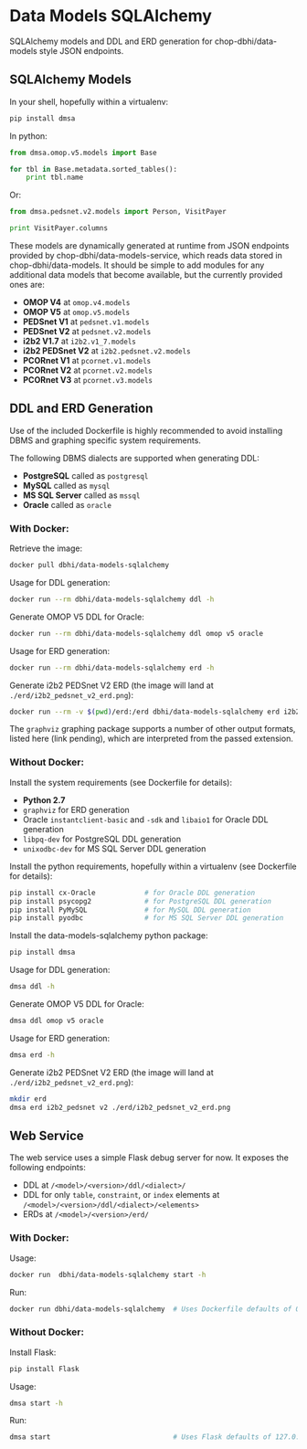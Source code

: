 # Data Models SQLAlchemy

SQLAlchemy models and DDL and ERD generation for chop-dbhi/data-models style JSON endpoints.

## SQLAlchemy Models

In your shell, hopefully within a virtualenv:

```sh
pip install dmsa
```

In python:

```python
from dmsa.omop.v5.models import Base

for tbl in Base.metadata.sorted_tables():
    print tbl.name
```

Or:

```python
from dmsa.pedsnet.v2.models import Person, VisitPayer

print VisitPayer.columns
```

These models are dynamically generated at runtime from JSON endpoints provided by chop-dbhi/data-models-service, which reads data stored in chop-dbhi/data-models. It should be simple to add modules for any additional data models that become available, but the currently provided ones are:

- **OMOP V4** at `omop.v4.models`
- **OMOP V5** at `omop.v5.models`
- **PEDSnet V1** at `pedsnet.v1.models`
- **PEDSnet V2** at `pedsnet.v2.models`
- **i2b2 V1.7** at `i2b2.v1_7.models`
- **i2b2 PEDSnet V2** at `i2b2.pedsnet.v2.models`
- **PCORnet V1** at `pcornet.v1.models`
- **PCORnet V2** at `pcornet.v2.models`
- **PCORnet V3** at `pcornet.v3.models`

## DDL and ERD Generation

Use of the included Dockerfile is highly recommended to avoid installing DBMS and graphing specific system requirements.

The following DBMS dialects are supported when generating DDL:

- **PostgreSQL** called as `postgresql`
- **MySQL** called as `mysql`
- **MS SQL Server** called as `mssql`
- **Oracle** called as `oracle`

### With Docker:

Retrieve the image:

```sh
docker pull dbhi/data-models-sqlalchemy
```

Usage for DDL generation:

```sh
docker run --rm dbhi/data-models-sqlalchemy ddl -h
```

Generate OMOP V5 DDL for Oracle:

```sh
docker run --rm dbhi/data-models-sqlalchemy ddl omop v5 oracle
```

Usage for ERD generation:

```sh
docker run --rm dbhi/data-models-sqlalchemy erd -h
```

Generate i2b2 PEDSnet V2 ERD (the image will land at `./erd/i2b2_pedsnet_v2_erd.png`):

```sh
docker run --rm -v $(pwd)/erd:/erd dbhi/data-models-sqlalchemy erd i2b2_pedsnet v2 /erd/i2b2_pedsnet_v2_erd.png
```

The `graphviz` graphing package supports a number of other output formats, listed here (link pending), which are interpreted from the passed extension.

### Without Docker:

Install the system requirements (see Dockerfile for details):

- **Python 2.7**
- `graphviz` for ERD generation
- Oracle `instantclient-basic` and `-sdk` and `libaio1` for Oracle DDL generation
- `libpq-dev` for PostgreSQL DDL generation
- `unixodbc-dev` for MS SQL Server DDL generation

Install the python requirements, hopefully within a virtualenv (see Dockerfile for details):

```sh
pip install cx-Oracle            # for Oracle DDL generation
pip install psycopg2             # for PostgreSQL DDL generation
pip install PyMySQL              # for MySQL DDL generation
pip install pyodbc               # for MS SQL Server DDL generation
```

Install the data-models-sqlalchemy python package:

```sh
pip install dmsa
```

Usage for DDL generation:

```sh
dmsa ddl -h
```

Generate OMOP V5 DDL for Oracle:

```sh
dmsa ddl omop v5 oracle
```

Usage for ERD generation:

```sh
dmsa erd -h
```

Generate i2b2 PEDSnet V2 ERD (the image will land at `./erd/i2b2_pedsnet_v2_erd.png`):

```sh
mkdir erd
dmsa erd i2b2_pedsnet v2 ./erd/i2b2_pedsnet_v2_erd.png
```

## Web Service

The web service uses a simple Flask debug server for now. It exposes the following endpoints:

- DDL at `/<model>/<version>/ddl/<dialect>/`
- DDL for only `table`, `constraint`, or `index` elements at `/<model>/<version>/ddl/<dialect>/<elements>`
- ERDs at `/<model>/<version>/erd/`

### With Docker:

Usage:

```sh
docker run  dbhi/data-models-sqlalchemy start -h
```

Run:

```sh
docker run dbhi/data-models-sqlalchemy  # Uses Dockerfile defaults of 0.0.0.0:80
```

### Without Docker:

Install Flask:

```sh
pip install Flask
```

Usage:

```sh
dmsa start -h
```

Run:

```sh
dmsa start                              # Uses Flask defaults of 127.0.0.1:5000
```
